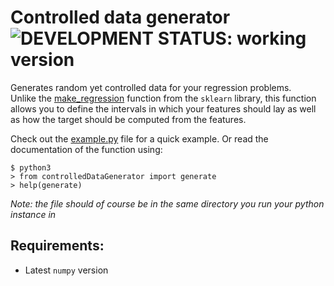 # Controlled data generator ![DEVELOPMENT STATUS: working version](https://badgen.net/badge/DEVELOPMENT%20STATUS/working%20version/green)

Generates random yet controlled data for your regression problems.\
Unlike the [make_regression](https://scikit-learn.org/stable/modules/generated/sklearn.datasets.make_regression.html) function from the `sklearn` library, this function allows you to define the intervals in which your features should lay as well as how the target should be computed from the features.

Check out the [example.py](example.py) file for a quick example. Or read the documentation of the function using:
```console
$ python3
> from controlledDataGenerator import generate
> help(generate)
```
*Note: the file should of course be in the same directory you run your python instance in*

## Requirements:
- Latest `numpy` version